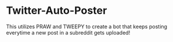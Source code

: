 # Twitter-Auto-Poster
This utilizes PRAW and TWEEPY to create a bot that keeps posting everytime a new post in a subreddit gets uploaded!
